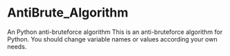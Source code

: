 # AntiBrute_Algorithm
An Python anti-bruteforce algorithm
This is an anti-bruteforce algorithm for Python. You should change variable names or values according your own needs.
